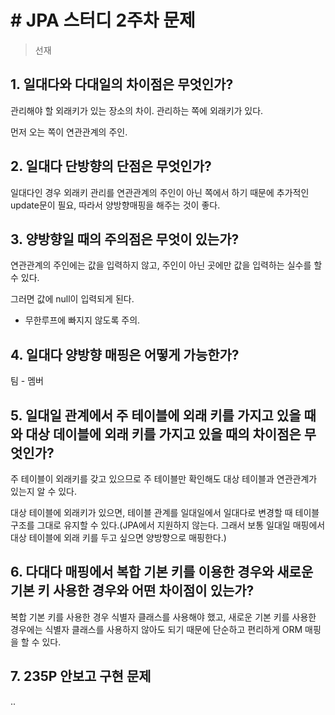 # # JPA 스터디 2주차 문제

> 선재

## 1. 일대다와 다대일의 차이점은 무엇인가?
관리해야 할 외래키가 있는 장소의 차이. 관리하는 쪽에 외래키가 있다.

먼저 오는 쪽이 연관관계의 주인.  

## 2. 일대다 단방향의 단점은 무엇인가?
일대다인 경우 외래키 관리를 연관관계의 주인이 아닌 쪽에서 하기 때문에 추가적인 update문이 필요, 따라서 양방향매핑을 해주는 것이 좋다.


## 3. 양방향일 때의 주의점은 무엇이 있는가?
연관관계의 주인에는 값을 입력하지 않고, 주인이 아닌 곳에만 값을 입력하는 실수를 할 수 있다.

그러면 값에 null이 입력되게 된다.

- 무한루프에 빠지지 않도록 주의.


## 4. 일대다 양방향 매핑은 어떻게 가능한가?
팀 - 멤버




## 5. 일대일 관계에서 주 테이블에 외래 키를 가지고 있을 때와 대상 데이블에 외래 키를 가지고 있을 때의 차이점은 무엇인가?
주 테이블이 외래키를 갖고 있으므로 주 테이블만 확인해도 대상 테이블과 연관관계가 있는지 알 수 있다.

대상 테이블에 외래키가 있으면, 테이블 관계를 일대일에서 일대다로 변경할 때 테이블 구조를 그대로 유지할 수 있다.(JPA에서 지원하지 않는다. 그래서 보통 일대일 매핑에서 대상 테이블에 외래 키를 두고 싶으면 양방향으로 매핑한다.)



## 6. 다대다 매핑에서 복합 기본 키를 이용한 경우와 새로운 기본 키 사용한 경우와 어떤 차이점이 있는가?
복합 기본 키를 사용한 경우 식별자 클래스를 사용해야 했고, 새로운 기본 키를 사용한 경우에는 식별자 클래스를 사용하지 않아도 되기 때문에 단순하고 편리하게 ORM 매핑을 할 수 있다.

## 7. 235P 안보고 구현 문제
..


